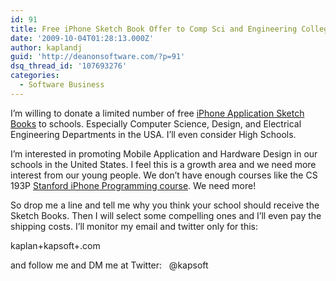 ```yaml
---
id: 91
title: Free iPhone Sketch Book Offer to Comp Sci and Engineering Colleges
date: '2009-10-04T01:28:13.000Z'
author: kaplandj
guid: 'http://deanonsoftware.com/?p=91'
dsq_thread_id: '107693276'
categories:
  - Software Business
---
```

I’m willing to donate a limited number of free [iPhone Application Sketch Books](http://bit.ly/dOjmZ) to schools. Especially Computer Science, Design, and Electrical Engineering Departments in the USA. I’ll even consider High Schools.

I’m interested in promoting Mobile Application and Hardware Design in our schools in the United States. I feel this is a growth area and we need more interest from our young people. We don’t have enough courses like the CS 193P [Stanford iPhone Programming course](http://www.stanford.edu/class/cs193p/cgi-bin/index.php). We need more!

So drop me a line and tell me why you think your school should receive the Sketch Books. Then I will select some compelling ones and I’ll even pay the shipping costs. I’ll monitor my email and twitter only for this:

kaplan+kapsoft+.com

and follow me and DM me at Twitter:   @kapsoft
